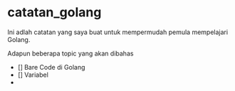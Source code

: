 # catatan_golang

Ini adlah catatan yang saya buat untuk mempermudah pemula mempelajari Golang.

Adapun beberapa topic yang akan dibahas 
 - [] Bare Code di Golang
 - [] Variabel
 - 
